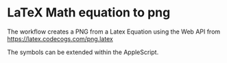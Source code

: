 # LaTeX Math equation to png

The workflow creates a PNG from a Latex Equation using the Web API from https://latex.codecogs.com/png.latex

The symbols can be extended within the AppleScript. 